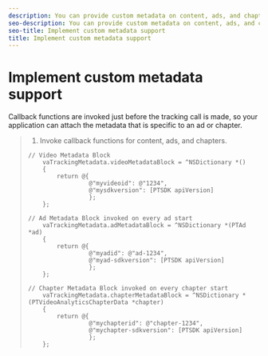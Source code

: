 ```yaml
---
description: You can provide custom metadata on content, ads, and chapter tracking calls by using callback functions.
seo-description: You can provide custom metadata on content, ads, and chapter tracking calls by using callback functions.
seo-title: Implement custom metadata support
title: Implement custom metadata support
---
```


# Implement custom metadata support

Callback functions are invoked just before the tracking call is made, so your application can attach the metadata that is specific to an ad or chapter.

>1. Invoke callback functions for content, ads, and chapters.
>   ```
>   // Video Metadata Block 
>       vaTrackingMetadata.videoMetadataBlock = ^NSDictionary *() 
>       { 
>           return @{ 
>                    @"myvideoid": @"1234", 
>                    @"mysdkversion": [PTSDK apiVersion] 
>                    }; 
>       }; 
>         
>   // Ad Metadata Block invoked on every ad start 
>       vaTrackingMetadata.adMetadataBlock = ^NSDictionary *(PTAd *ad) 
>       { 
>           return @{ 
>                    @"myadid": @"ad-1234", 
>                    @"myad-sdkversion": [PTSDK apiVersion] 
>                    }; 
>       }; 
>         
>   // Chapter Metadata Block invoked on every chapter start 
>       vaTrackingMetadata.chapterMetadataBlock = ^NSDictionary *(PTVideoAnalyticsChapterData *chapter) 
>       { 
>           return @{ 
>                    @"mychapterid": @"chapter-1234", 
>                    @"mychapter-sdkversion": [PTSDK apiVersion] 
>                    }; 
>       };
>   ```
>   
>   
>   
